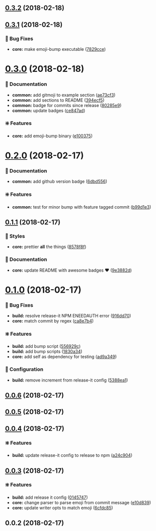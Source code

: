 <a name="0.3.2"></a>
## [0.3.2](https://github.com/nielsgl/conventional-changelog-emoji/compare/0.3.1...0.3.2) (2018-02-18)

<a name="0.3.1"></a>
## [0.3.1](https://github.com/nielsgl/conventional-changelog-emoji/compare/0.3.0...0.3.1) (2018-02-18)


### :bug: Bug Fixes

* **core:** make emoji-bump executable ([7829cce](https://github.com/nielsgl/conventional-changelog-emoji/commit/7829cce))

<a name="0.3.0"></a>
# [0.3.0](https://github.com/nielsgl/conventional-changelog-emoji/compare/0.2.0...0.3.0) (2018-02-18)


### :memo: Documentation

* **common:** add gitmoji to example section ([ae73cf3](https://github.com/nielsgl/conventional-changelog-emoji/commit/ae73cf3))
* **common:** add sections to README ([394ecf5](https://github.com/nielsgl/conventional-changelog-emoji/commit/394ecf5))
* **common:** badge for commits since release ([80285e9](https://github.com/nielsgl/conventional-changelog-emoji/commit/80285e9))
* **common:** update badges ([ce847ad](https://github.com/nielsgl/conventional-changelog-emoji/commit/ce847ad))


### :sparkle: Features

* **core:** add emoji-bump binary ([e100375](https://github.com/nielsgl/conventional-changelog-emoji/commit/e100375))

<a name="0.2.0"></a>
# [0.2.0](https://github.com/nielsgl/conventional-changelog-emoji/compare/0.1.1...0.2.0) (2018-02-17)


### :memo: Documentation

* **common:** add github version badge ([6dbd556](https://github.com/nielsgl/conventional-changelog-emoji/commit/6dbd556))


### :sparkle: Features

* **common:** test for minor bump with feature tagged commit ([b99d1e3](https://github.com/nielsgl/conventional-changelog-emoji/commit/b99d1e3))

<a name="0.1.1"></a>
## [0.1.1](https://github.com/nielsgl/conventional-changelog-emoji/compare/0.1.0...0.1.1) (2018-02-17)


### :lipstick: Styles

* **core:** prettier **all** the things ([8578f8f](https://github.com/nielsgl/conventional-changelog-emoji/commit/8578f8f))


### :memo: Documentation

* **core:** update README with awesome badges :heart: ([9e3882d](https://github.com/nielsgl/conventional-changelog-emoji/commit/9e3882d))

<a name="0.1.0"></a>
# [0.1.0](https://github.com/nielsgl/conventional-changelog-emoji/compare/0.0.6...0.1.0) (2018-02-17)


### :bug: Bug Fixes

* **build:** resolve release-it NPM ENEEDAUTH error ([916dd70](https://github.com/nielsgl/conventional-changelog-emoji/commit/916dd70))
* **core:** match commit by regex ([ca8e7b4](https://github.com/nielsgl/conventional-changelog-emoji/commit/ca8e7b4))


### :sparkle: Features

* **build:** add bump script ([556929c](https://github.com/nielsgl/conventional-changelog-emoji/commit/556929c))
* **build:** add bump scripts ([1830a34](https://github.com/nielsgl/conventional-changelog-emoji/commit/1830a34))
* **core:** add self as dependency for testing ([ad9a349](https://github.com/nielsgl/conventional-changelog-emoji/commit/ad9a349))


### :wrench: Configuration

* **build:** remove increment from release-it config ([5388ea1](https://github.com/nielsgl/conventional-changelog-emoji/commit/5388ea1))

<a name="0.0.6"></a>
## [0.0.6](https://github.com/nielsgl/conventional-changelog-emoji/compare/0.0.5...0.0.6) (2018-02-17)

<a name="0.0.5"></a>
## [0.0.5](https://github.com/nielsgl/conventional-changelog-emoji/compare/0.0.4...0.0.5) (2018-02-17)

<a name="0.0.4"></a>
## [0.0.4](https://github.com/nielsgl/conventional-changelog-emoji/compare/0.0.3...0.0.4) (2018-02-17)


### :sparkle: Features

* **build:** update release-it config to release to npm ([a24c904](https://github.com/nielsgl/conventional-changelog-emoji/commit/a24c904))

<a name="0.0.3"></a>
## [0.0.3](https://github.com/nielsgl/conventional-changelog-emoji/compare/0.0.2...0.0.3) (2018-02-17)


### :sparkle: Features

* **build:** add release it config ([0145747](https://github.com/nielsgl/conventional-changelog-emoji/commit/0145747))
* **core:** change parser to parse emoji from commit message ([e10d839](https://github.com/nielsgl/conventional-changelog-emoji/commit/e10d839))
* **core:** update writer opts to match emoji ([6cfdc85](https://github.com/nielsgl/conventional-changelog-emoji/commit/6cfdc85))

<a name="0.0.2"></a>
## 0.0.2 (2018-02-17)

